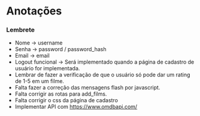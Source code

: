 # Anotações
### Lembrete
* Nome -> username
* Senha -> password / password_hash
* Email -> email
* Logout funcional -> Será implementado quando a página de cadastro de usuário for implementada.
* Lembrar de fazer a verificação de que o usuário só pode dar um rating de 1-5 em um filme.
* Falta fazer a correção das mensagens flash por javascript.
* Falta corrigir as rotas para add_films.
* Falta corrigir o css da página de cadastro
* Implementar API com https://www.omdbapi.com/
